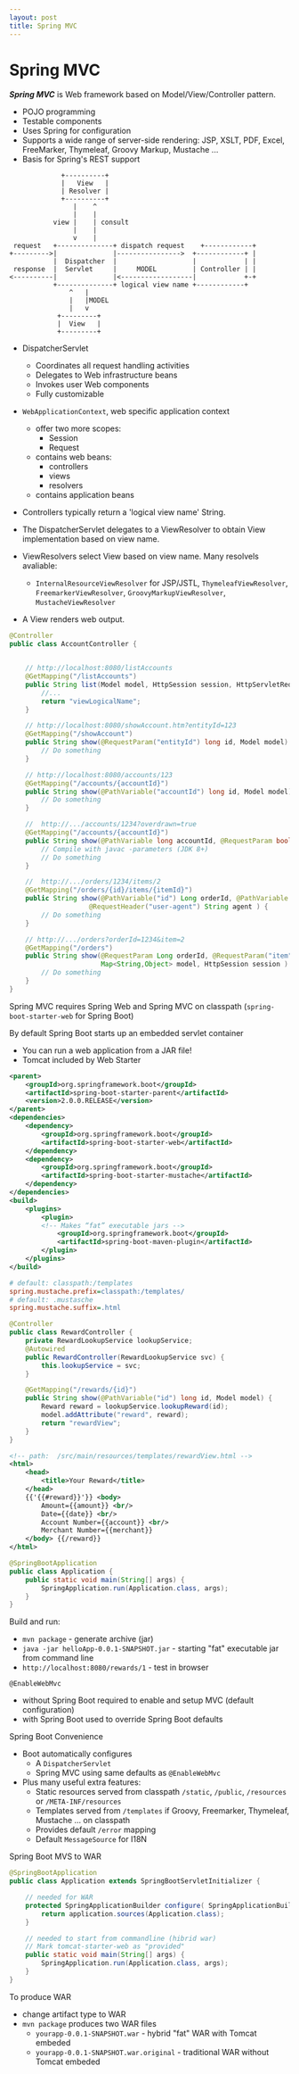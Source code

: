 ```yaml
---
layout: post
title: Spring MVC
---
```

# Spring MVC

***Spring MVC*** is Web framework based on Model/View/Controller pattern.

- POJO programming
- Testable components
- Uses Spring for configuration
- Supports a wide range of server-side rendering: JSP, XSLT, PDF, Excel, FreeMarker, Thymeleaf, Groovy Markup, Mustache ...
- Basis for Spring's REST support

```text
             +----------+
             |   View   |
             | Resolver |
             +----------+
                |    ^
                |    |
           view |    | consult
                |    |
                v    |
 request   +--------------+ dispatch request    +------------+
+--------->|              |---------------->  +------------+ |
           |  Dispatcher  |                   |            | |
 response  |  Servlet     |     MODEL         | Controller | |
<----------|              |<------------------|            +-+
           +--------------+ logical view name +------------+
               ^   |
               |   |MODEL
               |   v
            +---------+
            |  View   |
            +---------+
```

- DispatcherServlet
  - Coordinates all request handling activities
  - Delegates to Web infrastructure beans
  - Invokes user Web components
  - Fully customizable

- `WebApplicationContext`, web specific application context
  - offer two more scopes:
    - Session
    - Request
  - contains web beans:
    - controllers
    - views
    - resolvers
  - contains application beans

- Controllers typically return a 'logical view name' String.
- The DispatcherServlet delegates to a ViewResolver to obtain View implementation based on view name.
- ViewResolvers select View based on view name. Many resolvels avaliable:
  - `InternalResourceViewResolver` for JSP/JSTL, `ThymeleafViewResolver`, `FreemarkerViewResolver`, `GroovyMarkupViewResolver`, `MustacheViewResolver`
- A View renders web output.

```java
@Controller
public class AccountController {


    // http://localhost:8080/listAccounts
    @GetMapping("/listAccounts")
    public String list(Model model, HttpSession session, HttpServletRequest request) {
        //...
        return "viewLogicalName";
    }

    // http://localhost:8080/showAccount.htm?entityId=123
    @GetMapping("/showAccount")
    public String show(@RequestParam("entityId") long id, Model model) {
        // Do something
    }

    // http://localhost:8080/accounts/123
    @GetMapping("/accounts/{accountId}")
    public String show(@PathVariable("accountId") long id, Model model) {
        // Do something
    }

    //  http://.../accounts/1234?overdrawn=true
    @GetMapping("/accounts/{accountId}")
    public String show(@PathVariable long accountId, @RequestParam boolean overdrawn, Model model) {
        // Compile with javac -parameters (JDK 8+)
        // Do something
    }

    //  http://.../orders/1234/items/2
    @GetMapping("/orders/{id}/items/{itemId}")
    public String show(@PathVariable("id") Long orderId, @PathVariable int itemId, Model model, Locale locale,
                    @RequestHeader("user-agent") String agent ) {
        // Do something
    }

    // http://.../orders?orderId=1234&item=2
    @GetMapping("/orders")
    public String show(@RequestParam Long orderId, @RequestParam("item") int itemId, Principal user,
                       Map<String,Object> model, HttpSession session ) {
        // Do something
    }
}
```

Spring MVC requires Spring Web and Spring MVC on classpath (`spring-boot-starter-web` for Spring Boot)

By default Spring Boot starts up an embedded servlet container

- You can run a web application from a JAR file!
- Tomcat included by Web Starter

```xml
<parent>
    <groupId>org.springframework.boot</groupId>
    <artifactId>spring-boot-starter-parent</artifactId>
    <version>2.0.0.RELEASE</version>
</parent>
<dependencies>
    <dependency>
        <groupId>org.springframework.boot</groupId>
        <artifactId>spring-boot-starter-web</artifactId>
    </dependency>
    <dependency>
        <groupId>org.springframework.boot</groupId>
        <artifactId>spring-boot-starter-mustache</artifactId>
    </dependency>
</dependencies>
<build>
    <plugins>
        <plugin>
        <!-- Makes “fat” executable jars -->
            <groupId>org.springframework.boot</groupId>
            <artifactId>spring-boot-maven-plugin</artifactId>
        </plugin>
    </plugins>
</build>
```

```ini
# default: classpath:/templates
spring.mustache.prefix=classpath:/templates/
# default: .mustasche
spring.mustache.suffix=.html
```

```java
@Controller
public class RewardController {
    private RewardLookupService lookupService;
    @Autowired
    public RewardController(RewardLookupService svc) {
        this.lookupService = svc;
    }

    @GetMapping("/rewards/{id}")
    public String show(@PathVariable("id") long id, Model model) {
        Reward reward = lookupService.lookupReward(id);
        model.addAttribute("reward", reward);
        return "rewardView";
    }
}
```

```xml
<!-- path:  /src/main/resources/templates/rewardView.html -->
<html>
    <head>
        <title>Your Reward</title>
    </head>
    {{'{{#reward}}'}} <body>
        Amount={{amount}} <br/>
        Date={{date}} <br/>
        Account Number={{account}} <br/>
        Merchant Number={{merchant}}
    </body> {{/reward}} 
</html>
```

```java
@SpringBootApplication
public class Application {
    public static void main(String[] args) {
        SpringApplication.run(Application.class, args);
    }
}
```

Build and run:

- `mvn package` - generate archive (jar)
- `java -jar helloApp-0.0.1-SNAPSHOT.jar` - starting "fat" executable jar from command line
- `http://localhost:8080/rewards/1` - test in browser

`@EnableWebMvc`

- without Spring Boot required to enable and setup MVC (default configuration)
- with Spring Boot used to override Spring Boot defaults

Spring Boot Convenience

- Boot automatically configures
  - A `DispatcherServlet`
  - Spring MVC using same defaults as `@EnableWebMvc`
- Plus many useful extra features:
  - Static resources served from classpath `/static`, `/public`, `/resources` or `/META-INF/resources`
  - Templates served from `/templates` if Groovy, Freemarker, Thymeleaf, Mustache ... on classpath
  - Provides default `/error` mapping
  - Default `MessageSource` for I18N

Spring Boot MVS to WAR

```java
@SpringBootApplication
public class Application extends SpringBootServletInitializer {

    // needed for WAR
    protected SpringApplicationBuilder configure( SpringApplicationBuilder application) {
        return application.sources(Application.class);
    }

    // needed to start from commandline (hibrid war)
    // Mark tomcat-starter-web as "provided"
    public static void main(String[] args) {
        SpringApplication.run(Application.class, args);
    }
}
```

To produce WAR

- change artifact type to WAR
- `mvn package` produces two WAR files
  - `yourapp-0.0.1-SNAPSHOT.war` - hybrid "fat" WAR with Tomcat embeded
  - `yourapp-0.0.1-SNAPSHOT.war.original` - traditional WAR without Tomcat embeded


